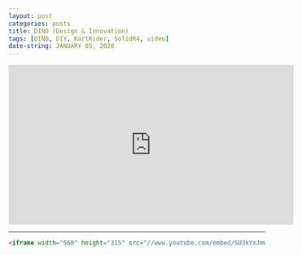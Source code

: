 ```yaml
---
layout: post
categories: posts
title: DINO (Design & Innovation)
tags: [DINO, DIY, KartRider, SolidR4, video]
date-string: JANUARY 05, 2020
---
```

<center>
<iframe width="560" height="315" src="https://www.youtube.com/embed/yz-4brOfaqA" frameborder="0" allowfullscreen></iframe>
</center>

<hr>


```html
<iframe width="560" height="315" src="//www.youtube.com/embed/SU3kYxJmWuQ" frameborder="0"></iframe>
```
